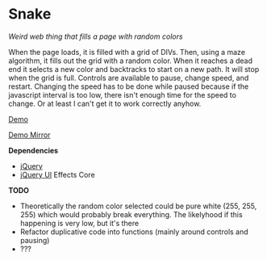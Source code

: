 # Snake

*Weird web thing that fills a page with random colors*

When the page loads, it is filled with a grid of DIVs. Then, using a maze algorithm, it fills out the grid with a random 
color. When it reaches a dead end it selects a new color and backtracks to start on a new path. It will stop when the grid 
is full. Controls are available to pause, change speed, and restart. Changing the speed has to be done while paused 
because if the javascript interval is too low, there isn't enough time for the speed to change. Or at least I can't get it 
to work correctly anyhow.

[Demo](http://amarriner.com/snake)

[Demo Mirror](http://bulletriddenlich.com/snake)

**Dependencies**
 * [jQuery](http://jquery.com/)
 * [jQuery UI](http://jqueryui.com/) Effects Core

**TODO**
 * Theoretically the random color selected could be pure white (255, 255, 255) which would probably break everything. The likelyhood if this happening is very low, but it's there
 * Refactor duplicative code into functions (mainly around controls and pausing)
 * ???
